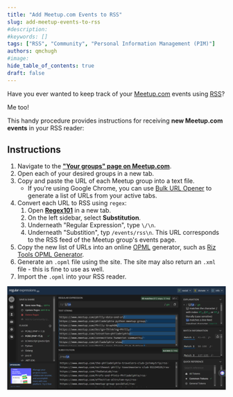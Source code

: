 ```yaml
---
title: "Add Meetup.com Events to RSS"
slug: add-meetup-events-to-rss
#description: 
#keywords: []
tags: ["RSS", "Community", "Personal Information Management (PIM)"]
authors: qmchugh
#image: 
hide_table_of_contents: true
draft: false
---
```


Have you ever wanted to keep track of your [Meetup.com](https://meetup.com/) events using [RSS](https://rss.com/blog/how-do-rss-feeds-work/)? 

Me too!

This handy procedure provides instructions for receiving **new Meetup.com events** in your RSS reader:

## Instructions
1. Navigate to the **["Your groups" page on Meetup.com](https://www.meetup.com/groups/)**.
2. Open each of your desired groups in a new tab.
3. Copy and paste the URL of each Meetup group into a text file.
    - If you're using Google Chrome, you can use [Bulk URL Opener](https://chromewebstore.google.com/detail/bulk-url-opener/kgnfciolbjojfdbbelbdbhhocjmhenep) to generate a list of URLs from your active tabs.
4. Convert each URL to RSS using `regex`:
   1. Open **[Regex101](https://regex101.com/)** in a new tab.
   2. On the left sidebar, select **Substitution**.
   3. Underneath "Regular Expression", type `\/\n`.
   4. Underneath "Substition", typ `/events/rss\n`. This URL corresponds to the RSS feed of the Meetup group's events page.
5. Copy the new list of URLs into an online [OPML](http://opml.org/) generator, such as [Riz Tools OPML Generator](https://dotriz.com/tools/opml-generator/).
6. Generate an `.opml` file using the site. The site may also return an `.xml` file - this is fine to use as well.
7. Import the `.opml` into your RSS reader.

![Convert Meetup event URLs to RSS feeds](../assets/regex-101-convert-meetup-event-urls-to-rss.png)